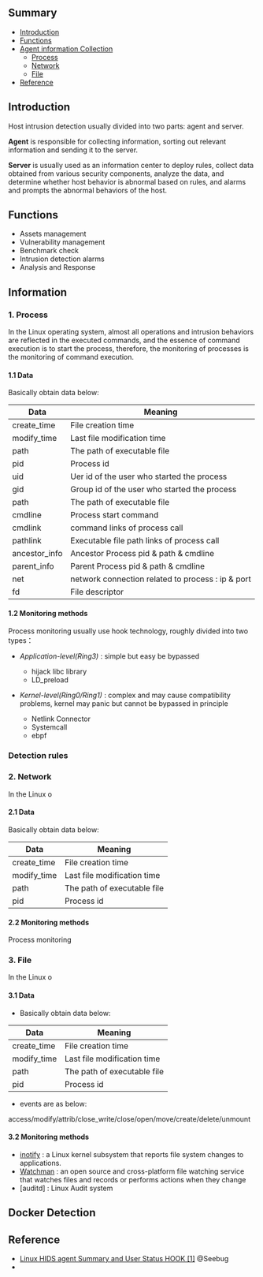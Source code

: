 ## Summary
 - [Introduction](#introduction)
 - [Functions](#functions)
 - [Agent information Collection](#information)
   - [Process](#1-process)
   - [Network](#2-network)
   - [File](#3-file)
- [Reference](#reference)

## Introduction
   Host intrusion detection usually divided into two parts: agent and server.
   
   **Agent** is responsible for collecting information, sorting out relevant information and sending it to the server.
   
   **Server** is usually used as an information center to deploy rules, collect data obtained from various security components, analyze the data, and determine whether host behavior is abnormal based on rules, and alarms and prompts the abnormal behaviors of the host.
   
## Functions
- Assets management
- Vulnerability management
- Benchmark check
- Intrusion detection alarms
- Analysis and Response



## Information
### 1. Process 
  In the Linux operating system, almost all operations and intrusion behaviors are reflected in the executed commands, and the essence of command execution is to start the process, therefore, the monitoring of processes is the monitoring of command execution.
#### 1.1 Data  
  Basically obtain data below:
 
| Data  | Meaning |
| ------------- | ------------- |
| create_time | File creation time  |
| modify_time | Last file modification time  |
| path | The path of executable file  |
| pid | Process id  |
| uid | Uer id of the user who started the process  |
| gid | Group id of the user who started the process  |
| path | The path of executable file  |
| cmdline | Process start command  |
| cmdlink | command links of process call  |
| pathlink | Executable file path links of process call  |
| ancestor_info | Ancestor Process pid & path & cmdline |
| parent_info | Parent Process pid & path & cmdline |
| net |  network connection related to process : ip & port  |
| fd | File descriptor |  

#### 1.2 Monitoring methods 
  Process monitoring usually use hook technology, roughly divided into two types：
- _Application-level(Ring3)_ : simple but easy be bypassed
  -  hijack libc library
  -  LD_preload


- _Kernel-level(Ring0/Ring1)_ :  complex and may cause compatibility problems, kernel may panic but cannot be bypassed in principle
  - Netlink Connector
  - Systemcall
  - ebpf
  
### Detection rules


### 2. Network 
  In the Linux o
  
#### 2.1 Data  
  Basically obtain data below:
 
| Data  | Meaning |
| ------------- | ------------- |
| create_time | File creation time  |
| modify_time | Last file modification time  |
| path | The path of executable file  |
| pid | Process id  |

#### 2.2 Monitoring methods 
  Process monitoring
  
  
### 3. File 
  In the Linux o
  
  
#### 3.1 Data  
- Basically obtain data below:
 
| Data  | Meaning |
| ------------- | ------------- |
| create_time | File creation time  |
| modify_time | Last file modification time  |
| path | The path of executable file  |
| pid | Process id  |

- events are as below:
  
 access/modify/attrib/close_write/close/open/move/create/delete/unmount


#### 3.2 Monitoring methods 
  - [inotify](https://medium.com/100-days-of-linux/an-introduction-to-file-system-monitoring-tools-afd99164ce66) : a Linux kernel subsystem that reports file system changes to applications.
  - [Watchman](https://www.tecmint.com/watchman-monitor-file-changes-in-linux/) : an open source and cross-platform file watching service that watches files and records or performs actions when they change
  - [auditd] : Linux Audit system


## Docker Detection



## Reference
- [Linux HIDS agent Summary and User Status HOOK [1]](https://paper.seebug.org/1104/)  @Seebug
- 
